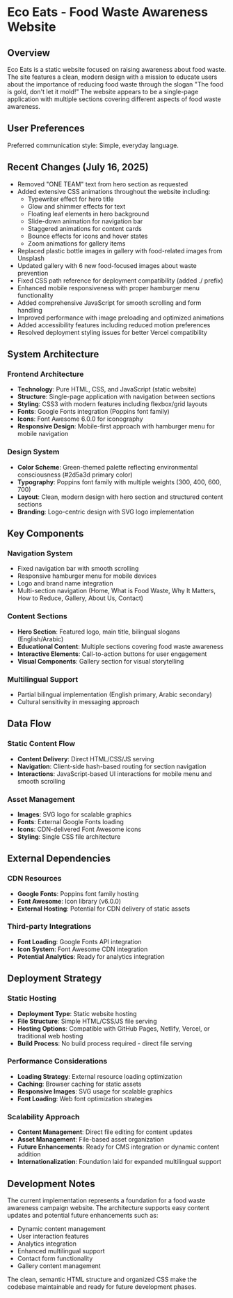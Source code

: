 # Eco Eats - Food Waste Awareness Website

## Overview

Eco Eats is a static website focused on raising awareness about food waste. The site features a clean, modern design with a mission to educate users about the importance of reducing food waste through the slogan "The food is gold, don't let it mold!" The website appears to be a single-page application with multiple sections covering different aspects of food waste awareness.

## User Preferences

Preferred communication style: Simple, everyday language.

## Recent Changes (July 16, 2025)

- Removed "ONE TEAM" text from hero section as requested
- Added extensive CSS animations throughout the website including:
  - Typewriter effect for hero title
  - Glow and shimmer effects for text
  - Floating leaf elements in hero background
  - Slide-down animation for navigation bar
  - Staggered animations for content cards
  - Bounce effects for icons and hover states
  - Zoom animations for gallery items
- Replaced plastic bottle images in gallery with food-related images from Unsplash
- Updated gallery with 6 new food-focused images about waste prevention
- Fixed CSS path reference for deployment compatibility (added ./ prefix)
- Enhanced mobile responsiveness with proper hamburger menu functionality
- Added comprehensive JavaScript for smooth scrolling and form handling
- Improved performance with image preloading and optimized animations
- Added accessibility features including reduced motion preferences
- Resolved deployment styling issues for better Vercel compatibility

## System Architecture

### Frontend Architecture
- **Technology**: Pure HTML, CSS, and JavaScript (static website)
- **Structure**: Single-page application with navigation between sections
- **Styling**: CSS3 with modern features including flexbox/grid layouts
- **Fonts**: Google Fonts integration (Poppins font family)
- **Icons**: Font Awesome 6.0.0 for iconography
- **Responsive Design**: Mobile-first approach with hamburger menu for mobile navigation

### Design System
- **Color Scheme**: Green-themed palette reflecting environmental consciousness (#2d5a3d primary color)
- **Typography**: Poppins font family with multiple weights (300, 400, 600, 700)
- **Layout**: Clean, modern design with hero section and structured content sections
- **Branding**: Logo-centric design with SVG logo implementation

## Key Components

### Navigation System
- Fixed navigation bar with smooth scrolling
- Responsive hamburger menu for mobile devices
- Logo and brand name integration
- Multi-section navigation (Home, What is Food Waste, Why It Matters, How to Reduce, Gallery, About Us, Contact)

### Content Sections
- **Hero Section**: Featured logo, main title, bilingual slogans (English/Arabic)
- **Educational Content**: Multiple sections covering food waste awareness
- **Interactive Elements**: Call-to-action buttons for user engagement
- **Visual Components**: Gallery section for visual storytelling

### Multilingual Support
- Partial bilingual implementation (English primary, Arabic secondary)
- Cultural sensitivity in messaging approach

## Data Flow

### Static Content Flow
- **Content Delivery**: Direct HTML/CSS/JS serving
- **Navigation**: Client-side hash-based routing for section navigation
- **Interactions**: JavaScript-based UI interactions for mobile menu and smooth scrolling

### Asset Management
- **Images**: SVG logo for scalable graphics
- **Fonts**: External Google Fonts loading
- **Icons**: CDN-delivered Font Awesome icons
- **Styling**: Single CSS file architecture

## External Dependencies

### CDN Resources
- **Google Fonts**: Poppins font family hosting
- **Font Awesome**: Icon library (v6.0.0)
- **External Hosting**: Potential for CDN delivery of static assets

### Third-party Integrations
- **Font Loading**: Google Fonts API integration
- **Icon System**: Font Awesome CDN integration
- **Potential Analytics**: Ready for analytics integration

## Deployment Strategy

### Static Hosting
- **Deployment Type**: Static website hosting
- **File Structure**: Simple HTML/CSS/JS file serving
- **Hosting Options**: Compatible with GitHub Pages, Netlify, Vercel, or traditional web hosting
- **Build Process**: No build process required - direct file serving

### Performance Considerations
- **Loading Strategy**: External resource loading optimization
- **Caching**: Browser caching for static assets
- **Responsive Images**: SVG usage for scalable graphics
- **Font Loading**: Web font optimization strategies

### Scalability Approach
- **Content Management**: Direct file editing for content updates
- **Asset Management**: File-based asset organization
- **Future Enhancements**: Ready for CMS integration or dynamic content addition
- **Internationalization**: Foundation laid for expanded multilingual support

## Development Notes

The current implementation represents a foundation for a food waste awareness campaign website. The architecture supports easy content updates and potential future enhancements such as:
- Dynamic content management
- User interaction features
- Analytics integration
- Enhanced multilingual support
- Contact form functionality
- Gallery content management

The clean, semantic HTML structure and organized CSS make the codebase maintainable and ready for future development phases.